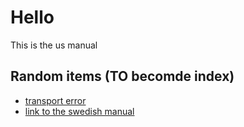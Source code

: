 # Hello

This is the us manual

## Random items (TO becomde index)
* [transport error](transport_error)
* [link to the swedish manual](sv/index)


